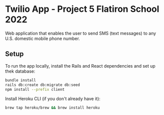 # Twilio App - Project 5 Flatiron School 2022

Web application that enables the user to send SMS (text messages) to any U.S. domestic mobile phone number. 

## Setup

To run the app locally, install the Rails and React dependencies and set up thek
database:

```sh
bundle install
rails db:create db:migrate db:seed
npm install --prefix client
```

Install Heroku CLI (if you don't already have it):

```sh
brew tap heroku/brew && brew install heroku
```


